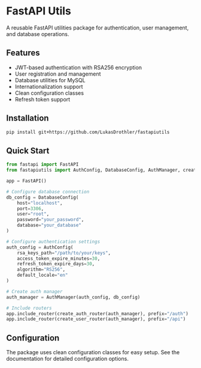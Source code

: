 # FastAPI Utils

A reusable FastAPI utilities package for authentication, user management, and database operations.

## Features

- JWT-based authentication with RSA256 encryption
- User registration and management
- Database utilities for MySQL
- Internationalization support
- Clean configuration classes
- Refresh token support

## Installation

```bash
pip install git+https://github.com/LukasDrothler/fastapiutils
```

## Quick Start

```python
from fastapi import FastAPI
from fastapiutils import AuthConfig, DatabaseConfig, AuthManager, create_auth_router, create_user_router

app = FastAPI()

# Configure database connection
db_config = DatabaseConfig(
    host="localhost",
    port=3306,
    user="root",
    password="your_password",
    database="your_database"
)

# Configure authentication settings
auth_config = AuthConfig(
    rsa_keys_path="/path/to/your/keys",
    access_token_expire_minutes=30,
    refresh_token_expire_days=30,
    algorithm="RS256",
    default_locale="en"
)

# Create auth manager
auth_manager = AuthManager(auth_config, db_config)

# Include routers
app.include_router(create_auth_router(auth_manager), prefix="/auth")
app.include_router(create_user_router(auth_manager), prefix="/api")
```

## Configuration

The package uses clean configuration classes for easy setup. See the documentation for detailed configuration options.
